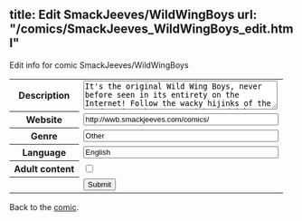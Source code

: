 title: Edit SmackJeeves/WildWingBoys
url: "/comics/SmackJeeves_WildWingBoys_edit.html"
---
Edit info for comic SmackJeeves/WildWingBoys

<form name="comic" action="http://gaepostmail.appspot.com/comic/" method="post">
<table class="comicinfo">
<tr>
<th>Description</th><td><textarea name="description" cols="40" rows="3">It's the original Wild Wing Boys, never before seen in its entirety on the Internet! Follow the wacky hijinks of the Gundam Wing characters with sandwich obsessions, meat collecting, and cameos a-plenty! Updates when I can get around to it because school is killer.</textarea></td>
</tr>
<tr>
<th>Website</th><td><input type="text" name="url" value="http://wwb.smackjeeves.com/comics/" size="40"/></td>
</tr>
<tr>
<th>Genre</th><td><input type="text" name="genre" value="Other" size="40"/></td>
</tr>
<tr>
<th>Language</th><td><input type="text" name="language" value="English" size="40"/></td>
</tr>
<tr>
<th>Adult content</th><td><input type="checkbox" name="adult" value="adult" /></td>
</tr>
<tr>
<th></th><td>
<input type="hidden" name="comic" value="SmackJeeves_WildWingBoys" />
<input type="submit" name="submit" value="Submit" />
</td>
</tr>
</table>
</form>

Back to the [comic](SmackJeeves_WildWingBoys.html).

